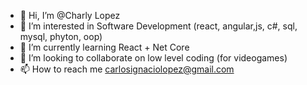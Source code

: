 - 👋 Hi, I’m @Charly Lopez
- 👀 I’m interested in Software Development (react, angular,js, c#, sql, mysql, phyton, oop)
- 🌱 I’m currently learning React + Net Core
- 💞️ I’m looking to collaborate on low level coding (for videogames)
- 📫 How to reach me carlosignaciolopez@gmail.com

<!---
CharlyLopezH/CharlyLopezH is a ✨ special ✨ repository because its `README.md` (this file) appears on your GitHub profile.
You can click the Preview link to take a look at your changes.
--->
